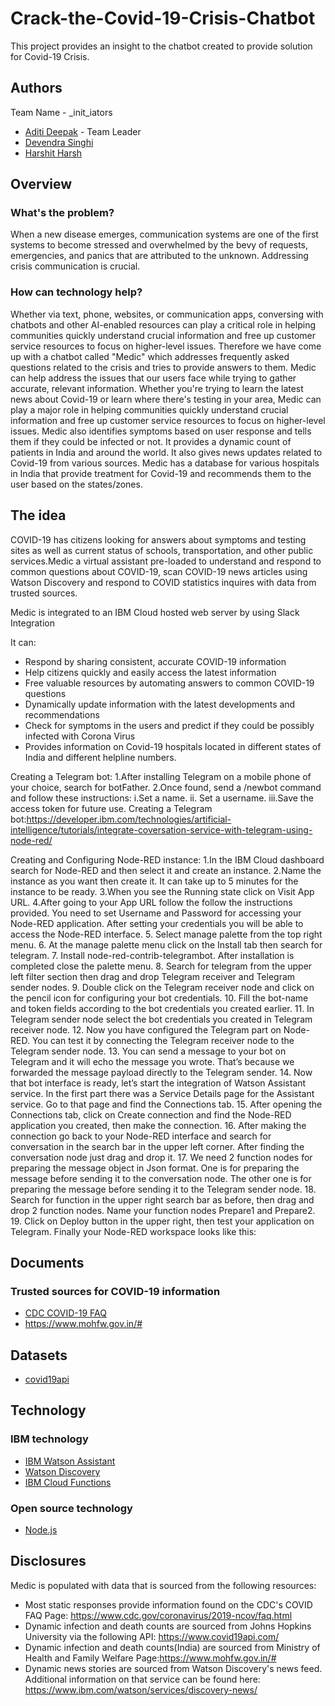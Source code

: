 # Crack-the-Covid-19-Crisis-Chatbot
This project provides an insight to the chatbot created to provide solution for Covid-19 Crisis.

## Authors
Team Name - _init_iators
- [Aditi Deepak](aditi.dpk17@gmail.com) - Team Leader
- [Devendra Singhi](singhidevendra0298@gmail.com)
- [Harshit Harsh](hharshit27@gmail.com)

## Overview

### What's the problem?
When a new disease emerges, communication systems are one of the first systems to become stressed and overwhelmed by the bevy of requests, emergencies, and panics that are attributed to the unknown. Addressing crisis communication is crucial.

### How can technology help?
Whether via text, phone, websites, or communication apps, conversing with chatbots and other AI-enabled resources can play a critical role in helping communities quickly understand crucial information and free up customer service resources to focus on higher-level issues.
Therefore we have come up with a chatbot called "Medic" which addresses frequently asked questions related to the crisis and tries to provide answers to them.
Medic can help address the issues that our users face while trying to gather accurate, relevant information. Whether you're trying to learn the latest news about Covid-19 or learn where there's testing in your area, Medic can play a major role in helping communities quickly understand crucial information and free up customer service resources to focus on higher-level issues.
Medic also identifies symptoms based on user response and tells them if they could be infected or not. It provides a dynamic count of patients in India and around the world. It also gives news updates related to Covid-19 from various sources. 
Medic has a database for various hospitals in India that provide treatment for Covid-19 and recommends them to the user based on the states/zones.

## The idea
COVID-19 has citizens looking for answers about symptoms and testing sites as well as current status of schools, transportation, and other public services.Medic a virtual assistant pre-loaded to understand and respond to common questions about COVID-19, scan COVID-19 news articles using Watson Discovery and respond to COVID statistics inquires with data from trusted sources.

Medic is integrated to an IBM Cloud hosted web server by using Slack Integration

It can:
- Respond by sharing consistent, accurate COVID-19 information
- Help citizens quickly and easily access the latest information
- Free valuable resources by automating answers to common COVID-19 questions
- Dynamically update information with the latest developments and recommendations
- Check for symptoms in the users and predict if they could be possibly infected with Corona Virus
- Provides information on Covid-19 hospitals located in different states of India and different helpline numbers.

Creating a Telegram bot:
1.After installing Telegram on a mobile phone of your choice, search for botFather.
2.Once found, send a /newbot command and follow these instructions:
i.Set a name.
ii. Set a username.
iii.Save the access token for future use.
Creating a Telegram bot:https://developer.ibm.com/technologies/artificial-intelligence/tutorials/integrate-coversation-service-with-telegram-using-node-red/

Creating and Configuring Node-RED instance:
1.In the IBM Cloud dashboard search for Node-RED and then select it and create an instance.
2.Name the instance as you want then create it. It can take up to 5 minutes for the instance to be ready.
3.When you see the Running state click on Visit App URL.
4.After going to your App URL follow the follow the instructions provided. You need to set Username and Password for accessing your Node-RED application. After setting your credentials you will be able to access the Node-RED interface.
5. Select manage palette from the top right menu.
6. At the manage palette menu click on the Install tab then search for telegram.
7. Install node-red-contrib-telegrambot. After installation is completed close the palette menu.
8. Search for telegram from the upper left filter section then drag and drop Telegram receiver and Telegram sender nodes.
9. Double click on the Telegram receiver node and click on the pencil icon for configuring your bot credentials.
10. Fill the bot-name and token fields according to the bot credentials you created earlier.
11. In Telegram sender node select the bot credentials you created in Telegram receiver node.
12. Now you have configured the Telegram part on Node-RED. You can test it by connecting the Telegram receiver node to the Telegram sender node.
13. You can send a message to your bot on Telegram and it will echo the message you wrote. That’s because we forwarded the message payload directly to the Telegram sender.
14. Now that bot interface is ready, let’s start the integration of Watson Assistant service. In the first part there was a Service Details page for the Assistant service. Go to that page and find the Connections tab.
15. After opening the Connections tab, click on Create connection and find the Node-RED application you created, then make the connection.
16. After making the connection go back to your Node-RED interface and search for conversation in the search bar in the upper left corner. After finding the conversation node just drag and drop it.
17. We need 2 function nodes for preparing the message object in Json format. One is for preparing the message before sending it to the conversation node. The other one is for preparing the message before sending it to the Telegram sender node.
18. Search for function in the upper right search bar as before, then drag and drop 2 function nodes. Name your function nodes Prepare1 and Prepare2.
19. Click on Deploy button in the upper right, then test your application on Telegram.
Finally your Node-RED workspace looks like this:



## Documents

### Trusted sources for COVID-19 information
- [CDC COVID-19 FAQ](https://www.cdc.gov/coronavirus/2019-ncov/faq.html)
- https://www.mohfw.gov.in/#

## Datasets
- [covid19api](https://covid19api.com/)

## Technology

### IBM technology

- [IBM Watson Assistant](https://www.ibm.com/cloud/watson-assistant/)
- [Watson Discovery](https://www.ibm.com/cloud/watson-discovery)
- [IBM Cloud Functions](https://cloud.ibm.com/functions/)

### Open source technology
- [Node.js](https://nodejs.org/en/)

## Disclosures
Medic is populated with data that is sourced from the following resources:

- Most static responses provide information found on the CDC's COVID FAQ Page: https://www.cdc.gov/coronavirus/2019-ncov/faq.html
- Dynamic infection and death counts are sourced from Johns Hopkins University via the following API: https://www.covid19api.com/
- Dynamic infection and death counts(India) are sourced from Ministry of Health and Family Welfare Page:https://www.mohfw.gov.in/#
- Dynamic news stories are sourced from Watson Discovery's news feed. Additional information on that service can be found here: https://www.ibm.com/watson/services/discovery-news/


